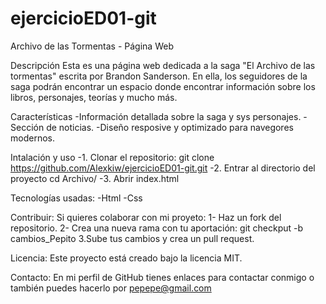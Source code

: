 # ejercicioED01-git
Archivo de las Tormentas - Página Web

Descripción
Esta es una página web dedicada a la saga "El Archivo de las tormentas" escrita por Brandon Sanderson. En ella, los seguidores de la saga podrán encontrar un espacio donde encontrar información sobre los libros, personajes, teorías y mucho más.

Características
-Información detallada sobre la saga y sys personajes.
-Sección de noticias.
-Diseño resposive y optimizado para navegores modernos.

Intalación y uso
-1. Clonar el repositorio: 
git clone https://github.com/Alexkiw/ejercicioED01-git.git
-2. Entrar al directorio del proyecto
cd Archivo/
-3. Abrir index.html

Tecnologías usadas: 
-Html
-Css

Contribuir: 
Si quieres colaborar con mi proyeto: 
1- Haz un fork del repositorio. 
2- Crea una nueva rama con tu aportación: 
git checkput -b cambios_Pepito
3.Sube tus cambios y crea un pull request.

Licencia: 
Este proyecto está creado bajo la licencia MIT.

Contacto: 
En mi perfil de GitHub tienes enlaces para contactar conmigo o también puedes hacerlo por pepepe@gmail.com